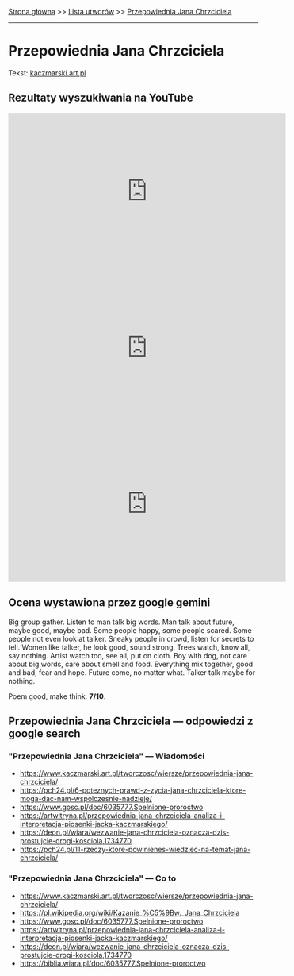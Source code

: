 [Strona główna](../index.md) >> [Lista utworów](../list.md) >> [Przepowiednia Jana Chrzciciela](486.md)

---

# Przepowiednia Jana Chrzciciela

Tekst: [kaczmarski.art.pl](https://www.kaczmarski.art.pl/tworczosc/wiersze/przepowiednia-jana-chrzciciela/)

## Rezultaty wyszukiwania na YouTube

<iframe width="560" height="315" src="https://www.youtube.com/embed/yjY5dFsA0x8?si=IdontcarewhotheIRSsendsImnotpayingtaxes" title="YouTube video player" frameborder="0" allow="accelerometer; autoplay; clipboard-write; encrypted-media; gyroscope; picture-in-picture; web-share" referrerpolicy="strict-origin-when-cross-origin" allowfullscreen></iframe>

<iframe width="560" height="315" src="https://www.youtube.com/embed/yWELGAWsr6U?si=IdontcarewhotheIRSsendsImnotpayingtaxes" title="YouTube video player" frameborder="0" allow="accelerometer; autoplay; clipboard-write; encrypted-media; gyroscope; picture-in-picture; web-share" referrerpolicy="strict-origin-when-cross-origin" allowfullscreen></iframe>

<iframe width="560" height="315" src="https://www.youtube.com/embed/UgIxQIWixWg?si=IdontcarewhotheIRSsendsImnotpayingtaxes" title="YouTube video player" frameborder="0" allow="accelerometer; autoplay; clipboard-write; encrypted-media; gyroscope; picture-in-picture; web-share" referrerpolicy="strict-origin-when-cross-origin" allowfullscreen></iframe>

## Ocena wystawiona przez google gemini

Big group gather. Listen to man talk big words. Man talk about future, maybe good, maybe bad. Some people happy, some people scared. Some people not even look at talker. Sneaky people in crowd, listen for secrets to tell. Women like talker, he look good, sound strong. Trees watch, know all, say nothing. Artist watch too, see all, put on cloth. Boy with dog, not care about big words, care about smell and food. Everything mix together, good and bad, fear and hope. Future come, no matter what. Talker talk maybe for nothing. 

Poem good, make think. **7/10**. 


## Przepowiednia Jana Chrzciciela — odpowiedzi z google search

### "Przepowiednia Jana Chrzciciela" — Wiadomości

- <https://www.kaczmarski.art.pl/tworczosc/wiersze/przepowiednia-jana-chrzciciela/>
- <https://pch24.pl/6-poteznych-prawd-z-zycia-jana-chrzciciela-ktore-moga-dac-nam-wspolczesnie-nadzieje/>
- <https://www.gosc.pl/doc/6035777.Spelnione-proroctwo>
- <https://artwitryna.pl/przepowiednia-jana-chrzciciela-analiza-i-interpretacja-piosenki-jacka-kaczmarskiego/>
- <https://deon.pl/wiara/wezwanie-jana-chrzciciela-oznacza-dzis-prostujcie-drogi-kosciola,1734770>
- <https://pch24.pl/11-rzeczy-ktore-powinienes-wiedziec-na-temat-jana-chrzciciela/>

### "Przepowiednia Jana Chrzciciela" — Co to

- <https://www.kaczmarski.art.pl/tworczosc/wiersze/przepowiednia-jana-chrzciciela/>
- <https://pl.wikipedia.org/wiki/Kazanie_%C5%9Bw._Jana_Chrzciciela>
- <https://www.gosc.pl/doc/6035777.Spelnione-proroctwo>
- <https://artwitryna.pl/przepowiednia-jana-chrzciciela-analiza-i-interpretacja-piosenki-jacka-kaczmarskiego/>
- <https://deon.pl/wiara/wezwanie-jana-chrzciciela-oznacza-dzis-prostujcie-drogi-kosciola,1734770>
- <https://biblia.wiara.pl/doc/6035777.Spelnione-proroctwo>


